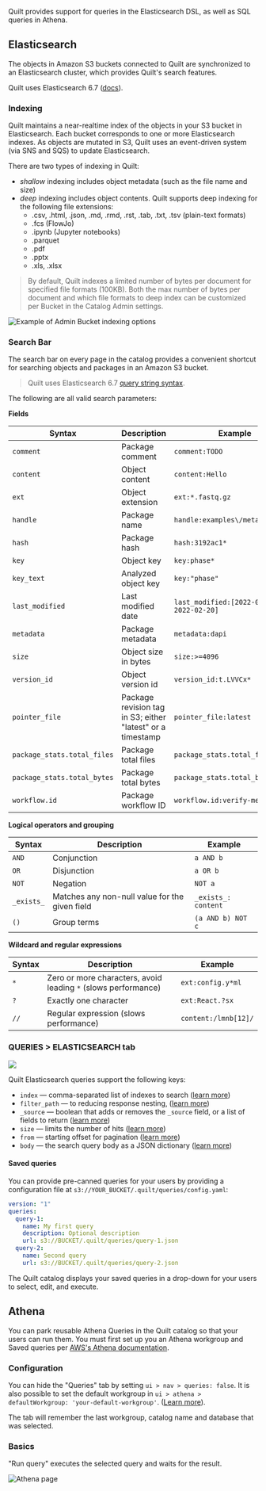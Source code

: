 <!-- markdownlint-disable -->
Quilt provides support for queries in the Elasticsearch DSL, as
well as SQL queries in Athena.

## Elasticsearch

The objects in Amazon S3 buckets connected to Quilt are synchronized to
an Elasticsearch cluster, which provides Quilt's search features.

Quilt uses Elasticsearch 6.7
([docs](https://www.elastic.co/guide/en/elasticsearch/reference/6.7/index.html)).

### Indexing
Quilt maintains a near-realtime index of the objects in your S3
bucket in Elasticsearch.  Each bucket corresponds to one or more
Elasticsearch indexes. As objects are mutated in S3, Quilt uses an
event-driven system (via SNS and SQS) to update Elasticsearch.

There are two types of indexing in Quilt:
* *shallow* indexing includes object metadata (such as the file name and size)
* *deep* indexing includes object contents. Quilt supports deep
indexing for the following file extensions:
  * .csv, .html, .json, .md, .rmd, .rst, .tab, .txt, .tsv (plain-text formats)
  * .fcs (FlowJo)
  * .ipynb (Jupyter notebooks)
  * .parquet
  * .pdf
  * .pptx
  * .xls, .xlsx

> By default, Quilt indexes a limited number of bytes per document for specified file
formats (100KB). Both the max number of bytes per document and which file formats
to deep index can be customized per Bucket in the Catalog Admin settings.

![Example of Admin Bucket indexing options](../imgs/elastic-search-indexing-options.png)

### Search Bar

The search bar on every page in the catalog provides a convenient
shortcut for searching objects and packages in an Amazon S3
bucket.

> Quilt uses Elasticsearch 6.7 [query string
> syntax](https://www.elastic.co/guide/en/elasticsearch/reference/6.7/query-dsl-query-string-query.html#query-string-syntax).

The following are all valid search parameters:

**Fields**

| Syntax | Description | Example |
|- | - | - |
| `comment`| Package comment | `comment:TODO` |
| `content`| Object content | `content:Hello` |
| `ext`| Object extension | `ext:*.fastq.gz` |
| `handle`| Package name | `handle:examples\/metadata` |
| `hash`| Package hash | `hash:3192ac1*` |
| `key`| Object key | `key:phase*` |
| `key_text`| Analyzed object key | `key:"phase"` |
| `last_modified`| Last modified date | `last_modified:[2022-02-04 TO 2022-02-20]`|
| `metadata` | Package metadata | `metadata:dapi` |
| `size` | Object size in bytes | `size:>=4096` |
| `version_id` | Object version id | `version_id:t.LVVCx*` |
| `pointer_file` | Package revision tag in S3; either "latest" or a timestamp | `pointer_file:latest` |
| `package_stats.total_files` | Package total files | `package_stats.total_files:>100` |
| `package_stats.total_bytes` | Package total bytes | `package_stats.total_bytes:<100` |
| `workflow.id` | Package workflow ID | `workflow.id:verify-metadata` |

**Logical operators and grouping**

| Syntax | Description | Example |
|- | - | - |
| `AND` | Conjunction | `a AND b` |
| `OR` | Disjunction | `a OR b` |
| `NOT` | Negation | `NOT a` |
| `_exists_` | Matches any non-null value for the given field | `_exists_: content` |
| `()` | Group terms | `(a AND b) NOT c` |

**Wildcard and regular expressions**

| Syntax | Description | Example |
|- | - | - |
| `*` | Zero or more characters, avoid leading `*` (slows performance) | `ext:config.y*ml` |
| `?` | Exactly one character | `ext:React.?sx` |
| `//` | Regular expression (slows performance) | `content:/lmnb[12]/` |

### QUERIES > ELASTICSEARCH tab

![](../imgs/catalog-es-queries-default.png)

Quilt Elasticsearch queries support the following keys:
- `index` — comma-separated list of indexes to search ([learn
more](https://www.elastic.co/guide/en/elasticsearch/reference/6.8/multi-index.html))
- `filter_path` — to reducing response nesting, ([learn
more](https://www.elastic.co/guide/en/elasticsearch/reference/6.8/common-options.html#common-options-response-filtering))
- `_source` — boolean that adds or removes the `_source` field, or
a list of fields to return ([learn
more](https://www.elastic.co/guide/en/elasticsearch/reference/6.8/search-request-source-filtering.html))
- `size` — limits the number of hits ([learn
more](https://www.elastic.co/guide/en/elasticsearch/reference/6.8/search-uri-request.html))
- `from` — starting offset for pagination ([learn
more](https://www.elastic.co/guide/en/elasticsearch/reference/6.8/search-uri-request.html))
- `body` — the search query body as a JSON dictionary ([learn
more](https://www.elastic.co/guide/en/elasticsearch/reference/6.8/search-request-body.html))

#### Saved queries
You can provide pre-canned queries for your users by providing a configuration file 
at `s3://YOUR_BUCKET/.quilt/queries/config.yaml`:

```yaml
version: "1"
queries:
  query-1:
    name: My first query
    description: Optional description
    url: s3://BUCKET/.quilt/queries/query-1.json
  query-2:
    name: Second query
    url: s3://BUCKET/.quilt/queries/query-2.json
```

The Quilt catalog displays your saved queries in a drop-down for your users to
select, edit, and execute.

## Athena

You can park reusable Athena Queries in the Quilt catalog so that your users can
run them. You must first set up you an Athena workgroup and Saved queries per
[AWS's Athena documentation](https://docs.aws.amazon.com/athena/latest/ug/getting-started.html).

### Configuration
You can hide the "Queries" tab by setting `ui > nav > queries: false`.
It is also possible to set the default workgroup in `ui > athena > defaultWorkgroup: 'your-default-workgroup'`.
([Learn more](./Preferences.md)).

The tab will remember the last workgroup, catalog name and database that was selected.

### Basics
"Run query" executes the selected query and waits for the result.

![Athena page](../imgs/athena-ui.png)
